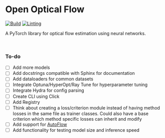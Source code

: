 # Open Optical Flow

[![Build](https://github.com/neu-vig/openoptflow/actions/workflows/package-test.yml/badge.svg)](https://github.com/neu-vig/openoptflow/actions/workflows/package-test.yml)
[![Linting](https://github.com/neu-vig/openoptflow/actions/workflows/linting.yml/badge.svg)](https://github.com/neu-vig/openoptflow/actions/workflows/linting.yml)

A PyTorch library for optical flow estimation using neural networks.


<br>

### To-do

- [ ] Add more models
- [ ] Add docstrings compatible with Sphinx for documentation
- [ ] Add dataloaders for common datasets
- [ ] Integrate Optuna/HyperOpt/Ray Tune for hyperparameter tuning
- [ ] Integrate Hydra for config parsing
- [ ] Create CLI using Click
- [ ] Add Registry
- [ ] Think about creating a loss/criterion module instead of having method losses in the same file as trainer classes. Could also have a base criterion which method specific losses can inherit and modify
- [ ] Add support for [AutoFlow](https://autoflow-google.github.io/#code)
- [ ] Add functionality for testing model size and inference speed